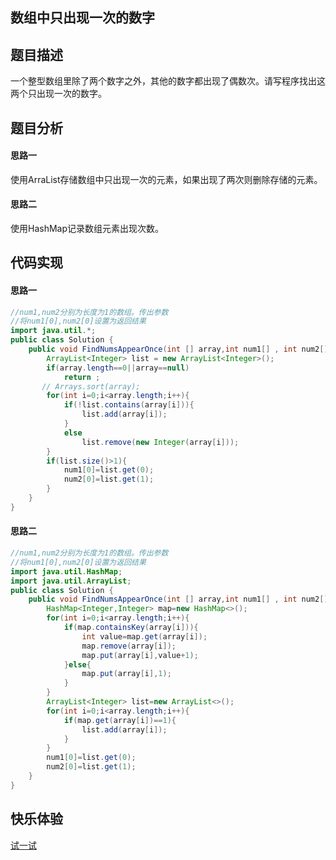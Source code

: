 ## 数组中只出现一次的数字 
## 题目描述 
一个整型数组里除了两个数字之外，其他的数字都出现了偶数次。请写程序找出这两个只出现一次的数字。  
## 题目分析  
#### 思路一 
使用ArraList存储数组中只出现一次的元素，如果出现了两次则删除存储的元素。  
#### 思路二  
使用HashMap记录数组元素出现次数。 
## 代码实现  
#### 思路一 
```Java 
//num1,num2分别为长度为1的数组。传出参数
//将num1[0],num2[0]设置为返回结果
import java.util.*;
public class Solution {
    public void FindNumsAppearOnce(int [] array,int num1[] , int num2[]) {
        ArrayList<Integer> list = new ArrayList<Integer>();
        if(array.length==0||array==null)
            return ;
       // Arrays.sort(array);
        for(int i=0;i<array.length;i++){
            if(!list.contains(array[i])){
                list.add(array[i]);
            }
            else
                list.remove(new Integer(array[i]));
        }
        if(list.size()>1){
            num1[0]=list.get(0);
            num2[0]=list.get(1);
        }
    }
}
```
#### 思路二 
```Java
//num1,num2分别为长度为1的数组。传出参数
//将num1[0],num2[0]设置为返回结果
import java.util.HashMap;
import java.util.ArrayList;
public class Solution {
    public void FindNumsAppearOnce(int [] array,int num1[] , int num2[]) {
        HashMap<Integer,Integer> map=new HashMap<>();
        for(int i=0;i<array.length;i++){
            if(map.containsKey(array[i])){
                int value=map.get(array[i]);
                map.remove(array[i]);
                map.put(array[i],value+1);
            }else{
                map.put(array[i],1);
            }
        }
        ArrayList<Integer> list=new ArrayList<>(); 
        for(int i=0;i<array.length;i++){
            if(map.get(array[i])==1){
                list.add(array[i]);
            }
        }
        num1[0]=list.get(0);
        num2[0]=list.get(1);
    }
}
```
## 快乐体验  
[试一试](https://www.nowcoder.com/practice/e02fdb54d7524710a7d664d082bb7811?tpId=13&tqId=11193&tPage=2&rp=1&ru=%2Fta%2Fcoding-interviews&qru=%2Fta%2Fcoding-interviews%2Fquestion-ranking)
